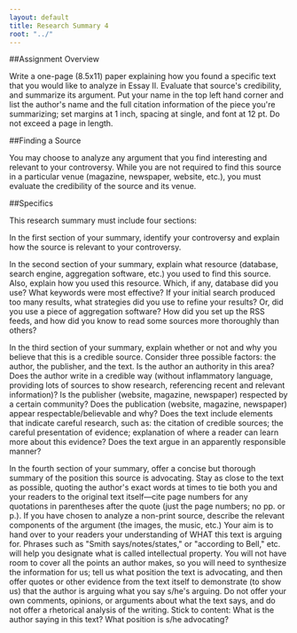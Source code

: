 ```yaml
---
layout: default
title: Research Summary 4
root: "../"
---
```

##Assignment Overview

Write a one-page (8.5x11) paper explaining how you found a specific text that you would like to analyze in Essay II. Evaluate that source's credibility, and summarize its argument.  Put your name in the top left hand corner and list the author's name and the full citation information of the piece you're summarizing; set margins at 1 inch, spacing at single, and font at 12 pt.  Do not exceed a page in length. 

##Finding a Source

You may choose to analyze any argument that you find interesting and relevant to your controversy.  While you are not required to find this source in a particular venue (magazine, newspaper, website, etc.), you must evaluate the credibility of the source and its venue. 
 
##Specifics

This research summary must include four sections:

In the first section of your summary, identify your controversy and explain how the source is relevant to your controversy.

In the second section of your summary, explain what resource (database, search engine, aggregation software, etc.) you used to find this source.  Also, explain how you used this resource.  Which, if any, database did you use? What keywords were most effective? If your initial search produced too many results, what strategies did you use to refine your results?  Or, did you use a piece of aggregation software? How did you set up the RSS feeds, and how did you know to read some sources more thoroughly than others?   

In the third section of your summary, explain whether or not and why you believe that this is a credible source.  Consider three possible factors: the author, the publisher, and the text.  Is the author an authority in this area?  Does the author write in a credible way (without inflammatory language, providing lots of sources to show research, referencing recent and relevant information)?  Is the publisher (website, magazine, newspaper) respected by a certain community?  Does the publication (website, magazine, newspaper) appear respectable/believable and why?  Does the text include elements that indicate careful research, such as: the citation of credible sources; the careful presentation of evidence; explanation of where a reader can learn more about this evidence?  Does the text argue in an apparently responsible manner? 

In the fourth section of your summary, offer a concise but thorough summary of the position this source is advocating. Stay as close to the text as possible, quoting the author's exact words at times to tie both you and your readers to the original text itself—cite page numbers for any quotations in parentheses after the quote (just the page numbers; no pp. or p.). If you have chosen to analyze a non-print source, describe the relevant components of the argument (the images, the music, etc.)  Your aim is to hand over to your readers your understanding of WHAT this text is arguing for. Phrases such as "Smith says/notes/states," or "according to Bell," etc. will help you designate what is called intellectual property. You will not have room to cover all the points an author makes, so you will need to synthesize the information for us; tell us what position the text is advocating, and then offer quotes or other evidence from the text itself to demonstrate (to show us) that the author is arguing what you say s/he's arguing. Do not offer your own comments, opinions, or arguments about what the text says, and do not offer a rhetorical analysis of the writing. Stick to content: What is the author saying in this text? What position is s/he advocating? 









































